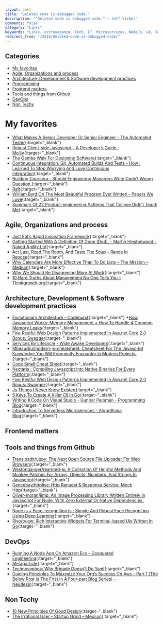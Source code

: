 ```yaml
---
layout: post
title: "Deleted code is debugged code."
description: "“Deleted code is debugged code.” – Jeff Sickel"
comments: false
category: "Links"
keywords: "Links, extravaganza, Tech, IT, Microservices, NodeJs, C#, Javascript, Solution architecture"
redirect_from: "/2018/Deleted-code-is-debugged-code/"
---
```


## Categories ##
* [My favorites](#favorites)
* [Agile, Organizations and process](#agile)
* [Architecture, Development & Software development practices](#development)
* [Programming](#net)
* [Frontend matters](#web)
* [Tools and things from Github](#tools)
* [DevOps](#devops)
* [Non Techy](#notechhere)

# My favorites<a name="favorites"></a> #
* [What Makes A Senior Developer Or Senior Engineer - The Automated Tester](http://www.theautomatedtester.co.uk/blog/2018/what-makes-a-senior-developer-or-senior-engineer.html){:target="_blank"}
* [Robust Client-side Javascript – A Developer’s Guide · Molily](https://molily.de/robust-javascript/){:target="_blank"}
* [The Gemba Walk For Designing Software](https://jimmybogard.com/the-gemba-walk-for-designing-software/){:target="_blank"}
* [Continuous Integration, Git, Automated Builds And Tests - How I Learned To Stop Worrying And Love Continuous Integration](http://www.codemag.com/article/1801101){:target="_blank"}
* [Building Coursera - Should Engineering Managers Write Code? Wrong Question.](https://building.coursera.org/blog/2016/12/01/should-engineering-managers-write-code-wrong-question/){:target="_blank"}
* [Raft](http://thesecretlivesofdata.com/raft/){:target="_blank"}
* [William Byrd On The Most Beautiful Program Ever Written - Papers We Love](http://paperswelove.org/2017/video/will-byrd-most-beautiful-program/){:target="_blank"}
* [Summary Of 22 Product-engineering Patterns That College Didn’t Teach Me](https://engblog.nextdoor.com/summary-of-22-product-engineering-patterns-that-college-didnt-teach-me-77790331d8fa){:target="_blank"}

## Agile, Organizations and process<a name="agile"></a> ##
* [Just Eat’s Rapid Innovation Framework](https://tech.just-eat.com/2018/01/03/just-eats-rapid-innovation-framework/){:target="_blank"}
* [Getting Started With A Definition Of Done (Dod). - Martin Hinshelwood - Naked Agility Ltd](https://nkdagility.com/getting-started-definition-done-dod/){:target="_blank"}
* [Act Last, Read The Room, And Taste The Soup – Rands In Repose](http://randsinrepose.com/archives/act-last-read-the-room-and-taste-the-soup/){:target="_blank"}
* [Why Calendars Are More Effective Than To Do Lists – The Mission – Medium](https://medium.com/the-mission/why-calendars-are-more-effective-than-to-do-lists-9bc6ce3bee50){:target="_blank"}
* [Why We Should Be Disagreeing More At Work](https://hbr.org/2018/01/why-we-should-be-disagreeing-more-at-work?__s=wakwmyepmhismx8ehtnp){:target="_blank"}
* [10 Hard Truths About Management No One Tells You – Thinkgrowth.org](https://thinkgrowth.org/10-hard-truths-about-management-no-one-tells-you-667157ebdfec?__s=wakwmyepmhismx8ehtnp){:target="_blank"}

## Architecture, Development & Software development practices <a name="development"></a> ##
* [Evolutionary Architecture – Codeburst](https://codeburst.io/evolutionary-architecture-27dae14b323d){:target="_blank"}
*[How Javascript Works: Memory Management + How To Handle 4 Common Memory Leaks](https://blog.sessionstack.com/how-javascript-works-memory-management-how-to-handle-4-common-memory-leaks-3f28b94cfbec){:target="_blank"}
* [Five Restful Web Design Patterns Implemented In Asp.net Core 2.0 Bonus: Swagger](https://blog.jeremylikness.com/5-rest-api-designs-in-dot-net-core-6-9e87cf562241){:target="_blank"}
* [Services By Lifecycle - Wide Awake Developers](http://www.michaelnygard.com/blog/2018/01/services-by-lifecycle/){:target="_blank"}
* [Mbeaudru/modern-js-cheatsheet: Cheatsheet For The Javascript Knowledge You Will Frequently Encounter In Modern Projects.](https://github.com/mbeaudru/modern-js-cheatsheet){:target="_blank"}
* [Code Smell Cheat Sheet](https://engineering.gusto.com/code-smell-cheat-sheet/){:target="_blank"}
* [Nectarjs : Compiling Javascript Into Native Binaries For Every Platform](https://codeburst.io/nectarjs-compiling-javascript-into-native-binaries-for-every-platform-2efb2083a4a){:target="_blank"}
* [Five Restful Web Design Patterns Implemented In Asp.net Core 2.0 Bonus: Swagger](https://blog.jeremylikness.com/5-rest-api-designs-in-dot-net-core-6-9e87cf562241){:target="_blank"}
* [Js Things I Never Knew Existed](https://air.ghost.io/js-things-i-never-knew-existed/){:target="_blank"}
* [5 Keys To Create A Killer Cli In Go](https://blog.alexellis.io/5-keys-to-a-killer-go-cli/){:target="_blank"}
* [Writing Il Code On Visual Studio - Gunnar Peipman - Programming Blog](http://gunnarpeipman.com/2018/01/il-visual-studio/){:target="_blank"}
* [Introduction To Serverless Microservices - Algorithmia Blog](https://blog.algorithmia.com/introduction-to-serverless-microservices/){:target="_blank"}

## Frontend matters <a name="web"></a> ##

## Tools and things from Github <a name="tools"></a> ##
* [Transloadit/uppy: The Next Open Source File Uploader For Web Browsers](https://github.com/transloadit/uppy){:target="_blank"}
* [Westonganger/rearmed-js: A Collection Of Helpful Methods And Monkey Patches For Arrays, Objects, Numbers, And Strings In Javascript](https://github.com/westonganger/rearmed-js){:target="_blank"}
* [Gencebay/httplive: Http Request & Response Service, Mock Http](https://github.com/gencebay/httplive){:target="_blank"}
* [Oliver-moran/jimp: An Image Processing Library Written Entirely In Javascript For Node, With Zero External Or Native Dependencies.](https://github.com/oliver-moran/jimp){:target="_blank"}
* [Node.js + Face-recognition.js : Simple And Robust Face Recognition Using Deep Learning](https://medium.com/@muehler.v/node-js-face-recognition-js-simple-and-robust-face-recognition-using-deep-learning-ea5ba8e852){:target="_blank"}
* [Rivo/tview: Rich Interactive Widgets For Terminal-based Uis Written In Go](https://github.com/rivo/tview){:target="_blank"}

## DevOps<a name="devops"></a> ##
* [Running A Node App On Amazon Ecs - Gosquared Engineering](https://engineering.gosquared.com/running-node-app-amazon-ecs){:target="_blank"}
* [Metaparticle](https://metaparticle.io/){:target="_blank"}
* [Technosophos: Why Brigade Doesn't Do Yaml](http://technosophos.com/2018/01/04/why-brigade-doesn-t-do-yaml.html){:target="_blank"}
* [Guiding Principles To Maximize Your Org’s Success On Aws – Part 1 (The Below Post Is The First In A Four-part Blog Series) - Neudesic](https://www.neudesic.com/blog/four-guiding-principles-maximize-organizations-success-aws/){:target="_blank"}

## Non Techy<a name="notechere"></a> ##
* [10 New Principles Of Good Design](https://www.fastcodesign.com/90154519/10-new-principles-of-good-design){:target="_blank"}
* [The Irrational User – Startup Grind – Medium](https://medium.com/startup-grind/cognitive-bias-ad5f9fe7f59b){:target="_blank"}